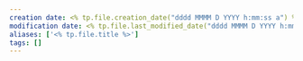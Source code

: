 ```yaml
---
creation date: <% tp.file.creation_date("dddd MMMM D YYYY h:mm:ss a") %>
modification date: <% tp.file.last_modified_date("dddd MMMM D YYYY h:mm:ss a") %>
aliases: ['<% tp.file.title %>'] 
tags: [] 
---
```

